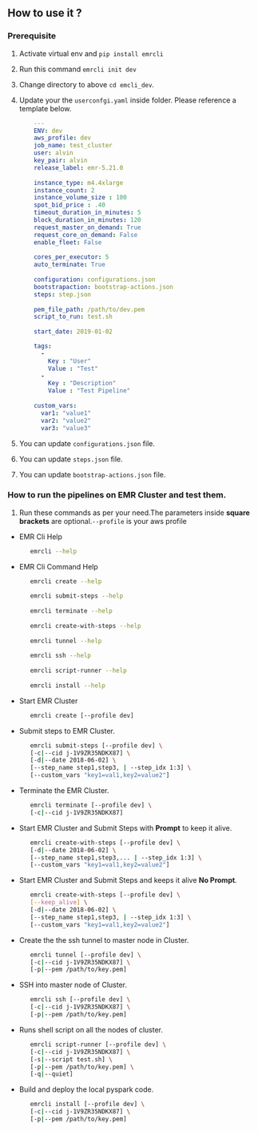 ## How to use it ?

### Prerequisite

1. Activate virtual env and `pip install emrcli`
2. Run this command `emrcli init dev`
3. Change directory to above `cd emcli_dev`.
6. Update your the `userconfgi.yaml` inside folder. Please reference a template below.

    ```yaml
        ---
        ENV: dev
        aws_profile: dev
        job_name: test_cluster
        user: alvin
        key_pair: alvin
        release_label: emr-5.21.0
        
        instance_type: m4.4xlarge
        instance_count: 2
        instance_volume_size : 100
        spot_bid_price : .40
        timeout_duration_in_minutes: 5
        block_duration_in_minutes: 120
        request_master_on_demand: True
        request_core_on_demand: False
        enable_fleet: False
        
        cores_per_executor: 5
        auto_terminate: True
        
        configuration: configurations.json
        bootstrapaction: bootstrap-actions.json
        steps: step.json
        
        pem_file_path: /path/to/dev.pem
        script_to_run: test.sh
        
        start_date: 2019-01-02

        tags:
          -
            Key : "User"
            Value : "Test"
          -
            Key : "Description"
            Value : "Test Pipeline"
        
        custom_vars:
          var1: "value1" 
          var2: "value2"
          var3: "value3"      
   
    ```

7. You can update `configurations.json` file.
8. You can update `steps.json` file.
9. You can update `bootstrap-actions.json` file.

### How to run the pipelines on EMR Cluster and test them.

1. Run these commands as per your need.The parameters inside **square brackets** are optional.`--profile` is your aws profile

* EMR Cli Help
    
    ```bash
       emrcli --help
    ```
* EMR Cli Command Help
    
    ```bash
       emrcli create --help
        
       emrcli submit-steps --help
        
       emrcli terminate --help
        
       emrcli create-with-steps --help
        
       emrcli tunnel --help
        
       emrcli ssh --help
        
       emrcli script-runner --help
        
       emrcli install --help
    ```
* Start EMR Cluster
    
    ```bash
       emrcli create [--profile dev]
    ```
* Submit steps to EMR Cluster.
    
    ```bash
       emrcli submit-steps [--profile dev] \
       [-c|--cid j-1V9ZR35NDKX87] \
       [-d|--date 2018-06-02] \
       [--step_name step1,step3, | --step_idx 1:3] \
       [--custom_vars "key1=val1,key2=value2"]
    ```
* Terminate the EMR Cluster.
    
    ```bash
       emrcli terminate [--profile dev] \
       [-c|--cid j-1V9ZR35NDKX87]
    ```
* Start EMR Cluster and Submit Steps with **Prompt** to keep it alive.
    
    ```bash
       emrcli create-with-steps [--profile dev] \
       [-d|--date 2018-06-02] \
       [--step_name step1,step3,... | --step_idx 1:3] \
       [--custom_vars "key1=val1,key2=value2"]
    ```
* Start EMR Cluster and Submit Steps and keeps it alive **No Prompt**.

    ```bash
       emrcli create-with-steps [--profile dev] \
       [--keep_alive] \
       [-d|--date 2018-06-02] \
       [--step_name step1,step3, | --step_idx 1:3] \
       [--custom_vars "key1=val1,key2=value2"]
    ```
* Create the the ssh tunnel to master node in Cluster.
    
    ```bash
       emrcli tunnel [--profile dev] \
       [-c|--cid j-1V9ZR35NDKX87] \
       [-p|--pem /path/to/key.pem]
    ```
* SSH into master node of Cluster.
    
    ```bash
       emrcli ssh [--profile dev] \
       [-c|--cid j-1V9ZR35NDKX87] \
       [-p|--pem /path/to/key.pem]
    ```
* Runs shell script on all the nodes of cluster.
    
    ```bash
       emrcli script-runner [--profile dev] \
       [-c|--cid j-1V9ZR35NDKX87] \
       [-s|--script test.sh] \
       [-p|--pem /path/to/key.pem] \
       [-q|--quiet] 
    ```
* Build and deploy the local pyspark code.
   
    ```bash
       emrcli install [--profile dev] \
       [-c|--cid j-1V9ZR35NDKX87] \
       [-p|--pem /path/to/key.pem]
    ```


